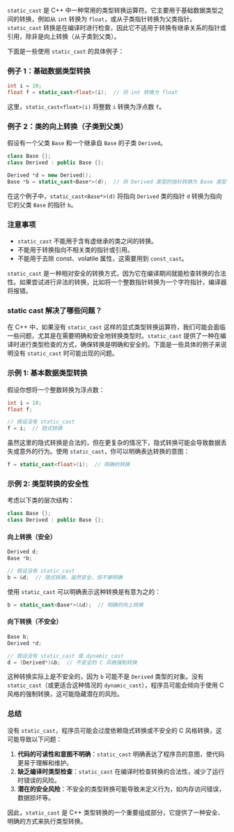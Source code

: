 `static_cast` 是 C++ 中一种常用的类型转换运算符。它主要用于基础数据类型之间的转换，例如从 `int` 转换为 `float`，或从子类指针转换为父类指针。`static_cast` 转换是在编译时进行检查，因此它不适用于转换有继承关系的指针或引用，除非是向上转换（从子类到父类）。

下面是一些使用 `static_cast` 的具体例子：

### 例子 1：基础数据类型转换

```cpp
int i = 10;
float f = static_cast<float>(i);  // 将 int 转换为 float
```

这里，`static_cast<float>(i)` 将整数 `i` 转换为浮点数 `f`。

### 例子 2：类的向上转换（子类到父类）

假设有一个父类 `Base` 和一个继承自 `Base` 的子类 `Derived`。

```cpp
class Base {};
class Derived : public Base {};

Derived *d = new Derived();
Base *b = static_cast<Base*>(d);  // 将 Derived 类型的指针转换为 Base 类型的指针
```

在这个例子中，`static_cast<Base*>(d)` 将指向 `Derived` 类的指针 `d` 转换为指向它的父类 `Base` 的指针 `b`。

### 注意事项

- `static_cast` 不能用于含有虚继承的类之间的转换。
- 不能用于转换指向不相关类的指针或引用。
- 不能用于去除 const、volatile 属性，这需要用到 `const_cast`。

`static_cast` 是一种相对安全的转换方式，因为它在编译期间就能检查转换的合法性。如果尝试进行非法的转换，比如将一个整数指针转换为一个字符指针，编译器将报错。

### static cast 解决了哪些问题？

在 C++ 中，如果没有 `static_cast` 这样的显式类型转换运算符，我们可能会面临一些问题，尤其是在需要明确和安全地转换类型时。`static_cast` 提供了一种在编译时进行类型检查的方式，确保转换是明确和安全的。下面是一些具体的例子来说明没有 `static_cast` 时可能出现的问题。

### 示例 1: 基本数据类型转换

假设你想将一个整数转换为浮点数：

```cpp
int i = 10;
float f;

// 假设没有 static_cast
f = i;  // 隐式转换
```

虽然这里的隐式转换是合法的，但在更复杂的情况下，隐式转换可能会导致数据丢失或意外的行为。使用 `static_cast`，你可以明确表达转换的意图：

```cpp
f = static_cast<float>(i);  // 明确的转换
```

### 示例 2: 类型转换的安全性

考虑以下类的层次结构：

```cpp
class Base {};
class Derived : public Base {};
```

#### 向上转换（安全）

```cpp
Derived d;
Base *b;

// 假设没有 static_cast
b = &d;  // 隐式转换，虽然安全，但不够明确
```

使用 `static_cast` 可以明确表示这种转换是有意为之的：

```cpp
b = static_cast<Base*>(&d);  // 明确的向上转换
```

#### 向下转换（不安全）

```cpp
Base b;
Derived *d;

// 假设没有 static_cast 或 dynamic_cast
d = (Derived*)&b;  // 不安全的 C 风格强制转换
```

这种转换实际上是不安全的，因为 `b` 可能不是 `Derived` 类型的对象。没有 `static_cast`（或更适合这种情况的 `dynamic_cast`），程序员可能会倾向于使用 C 风格的强制转换，这可能隐藏潜在的风险。

### 总结

没有 `static_cast`，程序员可能会过度依赖隐式转换或不安全的 C 风格转换，这可能导致以下问题：

1. **代码的可读性和意图不明确**：`static_cast` 明确表达了程序员的意图，使代码更易于理解和维护。
2. **缺乏编译时类型检查**：`static_cast` 在编译时检查转换的合法性，减少了运行时错误的风险。
3. **潜在的安全风险**：不安全的类型转换可能导致未定义行为，如内存访问错误，数据损坏等。

因此，`static_cast` 是 C++ 类型转换的一个重要组成部分，它提供了一种安全、明确的方式来执行类型转换。

